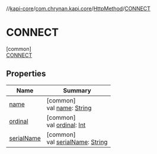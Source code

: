 //[kapi-core](../../../../index.md)/[com.chrynan.kapi.core](../../index.md)/[HttpMethod](../index.md)/[CONNECT](index.md)

# CONNECT

[common]\
[CONNECT](index.md)

## Properties

| Name | Summary |
|---|---|
| [name](../-p-a-t-c-h/index.md#-372974862%2FProperties%2F1578607877) | [common]<br>val [name](../-p-a-t-c-h/index.md#-372974862%2FProperties%2F1578607877): [String](https://kotlinlang.org/api/latest/jvm/stdlib/kotlin/-string/index.html) |
| [ordinal](../-p-a-t-c-h/index.md#-739389684%2FProperties%2F1578607877) | [common]<br>val [ordinal](../-p-a-t-c-h/index.md#-739389684%2FProperties%2F1578607877): [Int](https://kotlinlang.org/api/latest/jvm/stdlib/kotlin/-int/index.html) |
| [serialName](../serial-name.md) | [common]<br>val [serialName](../serial-name.md): [String](https://kotlinlang.org/api/latest/jvm/stdlib/kotlin/-string/index.html) |
